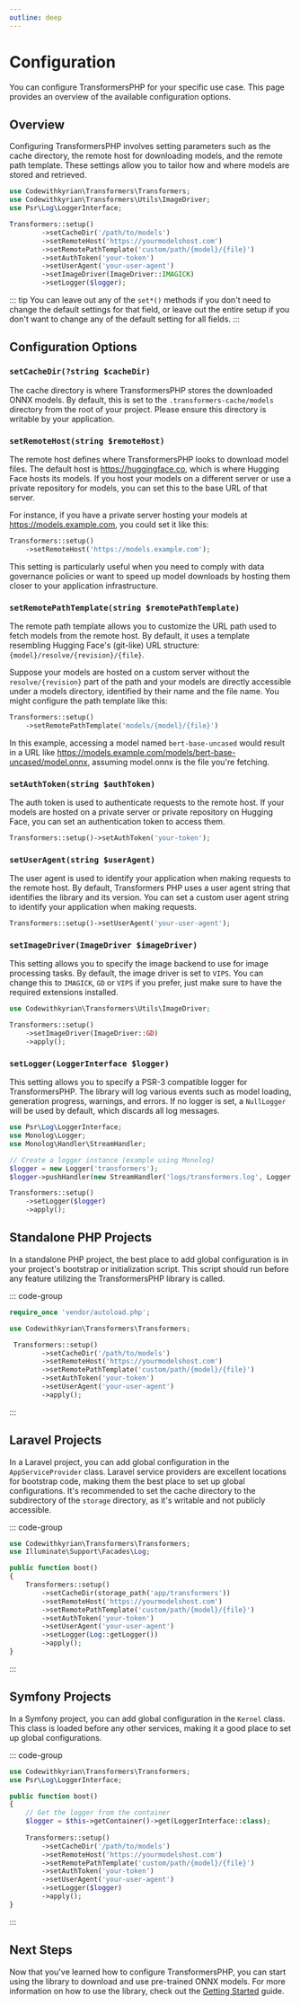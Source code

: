 ```yaml
---
outline: deep
---
```


# Configuration

You can configure TransformersPHP for your specific use case. This page provides an overview of the available
configuration options.

## Overview

Configuring TransformersPHP involves setting parameters such as the cache directory, the remote host for downloading
models, and the remote path template. These settings allow you to tailor how and where models are stored and retrieved.

```php
use Codewithkyrian\Transformers\Transformers;
use Codewithkyrian\Transformers\Utils\ImageDriver;
use Psr\Log\LoggerInterface;

Transformers::setup()
        ->setCacheDir('/path/to/models')
        ->setRemoteHost('https://yourmodelshost.com')
        ->setRemotePathTemplate('custom/path/{model}/{file}')
        ->setAuthToken('your-token')
        ->setUserAgent('your-user-agent')
        ->setImageDriver(ImageDriver::IMAGICK)
        ->setLogger($logger);
```

::: tip
You can leave out any of the `set*()` methods if you don't need to change the default settings for that field, or
leave out the entire setup if you don't want to change any of the default setting for all fields.
:::

## Configuration Options

### `setCacheDir(?string $cacheDir)`

The cache directory is where TransformersPHP stores the downloaded ONNX models. By default, this is set to
the `.transformers-cache/models` directory from the root of your project. Please ensure this directory is writable by
your application.

### `setRemoteHost(string $remoteHost)`

The remote host defines where TransformersPHP looks to download model files. The default host
is https://huggingface.co, which is where Hugging Face hosts its models. If you host your models on a different server
or use a private repository for models, you can set this to the base URL of that server.

For instance, if you have a private server hosting your models at https://models.example.com, you could set it like
this:

```php
Transformers::setup()
    ->setRemoteHost('https://models.example.com');
```

This setting is particularly useful when you need to comply with data governance policies or want to speed up model
downloads by hosting them closer to your application infrastructure.

### `setRemotePathTemplate(string $remotePathTemplate)`

The remote path template allows you to customize the URL path used to fetch models from the remote host. By default, it
uses a template resembling Hugging Face's (git-like) URL structure: `{model}/resolve/{revision}/{file}`.

Suppose your models are hosted on a custom server without the `resolve/{revision}` part of the path and your models are
directly accessible under a models directory, identified by their name and the file name. You might configure the path
template like this:

```php
Transformers::setup()
    ->setRemotePathTemplate('models/{model}/{file}')
```

In this example, accessing a model named `bert-base-uncased` would result in a URL
like https://models.example.com/models/bert-base-uncased/model.onnx, assuming model.onnx is the file you're fetching.

### `setAuthToken(string $authToken)`

The auth token is used to authenticate requests to the remote host. If your models are hosted on a private server or
private repository on Hugging Face, you can set an authentication token to access them.

```php
Transformers::setup()->setAuthToken('your-token');
```

### `setUserAgent(string $userAgent)`

The user agent is used to identify your application when making requests to the remote host. By default, Transformers
PHP uses a user agent string that identifies the library and its version. You can set a custom user agent string to
identify your application when making requests.

```php
Transformers::setup()->setUserAgent('your-user-agent');
```

### `setImageDriver(ImageDriver $imageDriver)`

This setting allows you to specify the image backend to use for image processing tasks. By default, the image driver is
set to `VIPS`. You can change this to `IMAGICK`, `GD` or `VIPS` if you prefer, just make sure to have the required extensions installed.

```php
use Codewithkyrian\Transformers\Utils\ImageDriver;

Transformers::setup()
    ->setImageDriver(ImageDriver::GD)
    ->apply();
```

### `setLogger(LoggerInterface $logger)`

This setting allows you to specify a PSR-3 compatible logger for TransformersPHP. The library will log various events such as model loading, generation progress, warnings, and errors. If no logger is set, a `NullLogger` will be used by default, which discards all log messages.

```php
use Psr\Log\LoggerInterface;
use Monolog\Logger;
use Monolog\Handler\StreamHandler;

// Create a logger instance (example using Monolog)
$logger = new Logger('transformers');
$logger->pushHandler(new StreamHandler('logs/transformers.log', Logger::INFO));

Transformers::setup()
    ->setLogger($logger)
    ->apply();
```

## Standalone PHP Projects

In a standalone PHP project, the best place to add global configuration is in your project's bootstrap or initialization
script. This script should run before any feature utilizing the TransformersPHP library is called.

::: code-group

```php [bootstrap.php]
require_once 'vendor/autoload.php';

use Codewithkyrian\Transformers\Transformers;

 Transformers::setup()
        ->setCacheDir('/path/to/models')
        ->setRemoteHost('https://yourmodelshost.com')
        ->setRemotePathTemplate('custom/path/{model}/{file}')
        ->setAuthToken('your-token')
        ->setUserAgent('your-user-agent')
        ->apply();
```

:::

## Laravel Projects

In a Laravel project, you can add global configuration in the `AppServiceProvider` class. Laravel service providers are
excellent locations for bootstrap code, making them the best place to set up global configurations. It's recommended to
set the cache directory to the subdirectory of the `storage` directory, as it's writable and not publicly accessible.

::: code-group

```php [AppServiceProvider.php]
use Codewithkyrian\Transformers\Transformers;
use Illuminate\Support\Facades\Log;

public function boot()
{
    Transformers::setup()
        ->setCacheDir(storage_path('app/transformers'))
        ->setRemoteHost('https://yourmodelshost.com')
        ->setRemotePathTemplate('custom/path/{model}/{file}')
        ->setAuthToken('your-token')
        ->setUserAgent('your-user-agent')
        ->setLogger(Log::getLogger())
        ->apply();
}
```

:::

## Symfony Projects

In a Symfony project, you can add global configuration in the `Kernel` class. This class is loaded before any other
services, making it a good place to set up global configurations.

::: code-group

```php [Kernel.php]
use Codewithkyrian\Transformers\Transformers;
use Psr\Log\LoggerInterface;

public function boot()
{
    // Get the logger from the container
    $logger = $this->getContainer()->get(LoggerInterface::class);
    
    Transformers::setup()
        ->setCacheDir('/path/to/models')
        ->setRemoteHost('https://yourmodelshost.com')
        ->setRemotePathTemplate('custom/path/{model}/{file}')
        ->setAuthToken('your-token')
        ->setUserAgent('your-user-agent')
        ->setLogger($logger)
        ->apply();
}
```

:::

## Next Steps

Now that you've learned how to configure TransformersPHP, you can start using the library to download and use
pre-trained ONNX models. For more information on how to use the library, check out
the [Getting Started](getting-started.md) guide.
